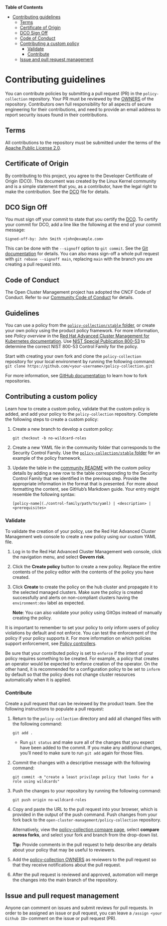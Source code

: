 **Table of Contents**

- [Contributing guidelines](#contributing-guidelines)
    - [Terms](#terms)
    - [Certificate of Origin](#certificate-of-origin)
    - [DCO Sign Off](#dco-sign-off)
    - [Code of Conduct](#code-of-conduct)
    - [Contributing a custom policy](#contributing-a-custom-policy)
      - [Validate](#validate)
      - [Contribute](#contribute)
    - [Issue and pull request management](#issue-and-pull-request-management)

# Contributing guidelines

You can contribute policies by submitting a pull request (PR) in the `policy-collection` repository. Your PR must be reviewed by the [OWNERS](OWNERS) of the repository. Contributors own full responsibility for all aspects of secure engineering for their contributions, and need to provide an email address to report security issues found in their contributions.

## Terms

All contributions to the repository must be submitted under the terms of the [Apache Public License 2.0](https://www.apache.org/licenses/LICENSE-2.0).

## Certificate of Origin

By contributing to this project, you agree to the Developer Certificate of Origin (DCO). This document was created by the Linux Kernel community and is a simple statement that you, as a contributor, have the legal right to make the contribution. See the [DCO](https://github.com/open-cluster-management/community/blob/main/DCO) file for details.

## DCO Sign Off

You must sign off your commit to state that you certify the [DCO](https://github.com/open-cluster-management/community/blob/main/DCO). To certify your commit for DCO, add a line like the following at the end of your commit message:

```
Signed-off-by: John Smith <john@example.com>
```

This can be done with the `--signoff` option to `git commit`. See the [Git documentation](https://git-scm.com/docs/git-commit#Documentation/git-commit.txt--s) for details. You can also mass sign-off a whole pull request with `git rebase --signoff main`, replacing `main` with the branch you are creating a pull request into.

## Code of Conduct

The Open Cluster Management project has adopted the CNCF Code of Conduct. Refer to our [Community Code of Conduct](https://github.com/open-cluster-management/community/blob/main/CODE_OF_CONDUCT.md) for details.

## Guidelines

You can use a policy from the [`policy-collection/stable` folder](https://github.com/open-cluster-management/policy-collection/tree/main/stable), or create your own policy using the product policy framework. For more information, see _Policy overview_ in the [Red Hat Advanced Cluster Management for Kubernetes documentation](https://access.redhat.com/documentation/en-us/red_hat_advanced_cluster_management_for_kubernetes/2.1/html/security/security#policy-overview). Use [NIST Special Publication 800-53](https://nvd.nist.gov/800-53/Rev4) to determine the correct NIST 800-53 Control Family for the policy.

Start with creating your own fork and clone the `policy-collection` repository for your local environment by running the following command: `git clone https://github.com/<your-username>/policy-collection.git`

For more information, see [GitHub documentation](https://docs.github.com/en/free-pro-team@latest/github/getting-started-with-github/fork-a-repo) to learn how to fork repositories.

## Contributing a custom policy

Learn how to create a custom policy, validate that the custom policy is added, and add your policy to the `policy-collection` repository. Complete the following steps to create a custom policy:

1. Create a new branch to develop a custom policy:
   
   ```
   git checkout -b no-wildcard-roles
   ```

2. Create a new YAML file in the community folder that corresponds to the Security Control Family. Use the [`policy-collection/stable` folder](https://github.com/open-cluster-management/policy-collection/tree/main/stable) for an example of the policy framework.

3. Update the table in the [community README](https://github.com/open-cluster-management/policy-collection/blob/main/community/README.md) with the custom policy details by adding a new row to the table corresponding to the Security Control Family that we identified in the previous step. Provide the appropriate information in the format that is presented. For more about formatting the content, see GitHub’s Markdown guide. Your entry might resemble the following syntax:
  
   ```
   [policy-name](./control-family/path/to/yaml) | <description> | <prerequisites>
   ```
   
### Validate

To validate the creation of your policy, use the Red Hat Advanced Cluster Management web console to create a new policy using our custom YAML file. 

1. Log in to the Red Hat Advanced Cluster Management web console, click the navigation menu, and select **Govern risk**.

2. Click the **Create policy** button to create a new policy. Replace the entire contents of the policy editor with the contents of the policy you have created.

3. Click **Create** to create the policy on the hub cluster and propagate it to the selected managed clusters. Make sure the policy is created successfully and alerts on non-compliant clusters having the `environment:dev` label as expected.

   **Note**: You can also validate your policy using GitOps instead of manually creating the policy.

It is important to remember to set your policy to only inform users of policy violations by default and not enforce. You can test the enforcement of the policy if your policy supports it. For more information on which policies support enforcement, see [Policy controllers](https://access.redhat.com/documentation/en-us/red_hat_advanced_cluster_management_for_kubernetes/2.1/html/security/security#policy-controllers). 

Be sure that your contributed policy is set to `enforce` if the intent of your policy requires something to be created. For example, a policy that creates an operator would be expected to enforce creation of the operator. On the other hand, it is recommended for a configuration policy to be set to `inform` by default so that the policy does not change cluster resources automatically when it is applied.

### Contribute

Create a pull request that can be reviewed by the product team. See the following instructions to populate a pull request: 

1. Return to the `policy-collection` directory and add all changed files with the following command:

   ```
   git add .
   ```

   * Run `git status` and make sure all of the changes that you expect have been added to the commit. If you make any additional changes, you’ll need to make sure to run `git add` again for those files.

2. Commit the changes with a descriptive message with the following command:

   ```
   git commit -m "create a least privilege policy that looks for a role using wildcards"
   ```

3. Push the changes to your repository by running the following command:

   ```
   git push origin no-wildcard-roles
   ```

4. Copy and paste the URL to the pull request into your browser, which is provided in the output of the push command. Push changes from your fork back to the `open-cluster-management/policy-collection` repository.
  
   Alternatively, view the [policy-collection compare page](https://github.com/open-cluster-management/policy-collection/compare), select **compare across forks**, and select your fork and branch from the drop-down list.

   **Tip:** Provide comments in the pull request to help describe any details about your policy that may be useful to reviewers.

5. Add the [policy-collection OWNERS](https://github.com/open-cluster-management/policy-collection/blob/main/OWNERS) as reviewers to the pull request so that they receive notifications about the pull request.

6. After the pull request is reviewed and approved, automation will merge the changes into the main branch of the repository.

## Issue and pull request management

Anyone can comment on issues and submit reviews for pull requests. In order to be assigned an issue or pull request, you can leave a `/assign <your Github ID>` comment on the issue or pull request (PR).
